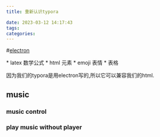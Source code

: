 ```yaml
---
title: 重新认识typora

date: 2023-03-12 14:17:43
tags:
categories:
---
```


#[electron](https://www.electronjs.org/zh/docs/latest/)

<div id="top">
*   latex 数学公式
*   html 元素
*   emoji 表情
*   表格





因为我们的typora是用electron写的,所以它可以兼容我们的html.





## music

### music control





### play music without player

<audio src="http://81.68.91.70/web/music/one_last_kiss.mp3">





## video

### play video in any everywhere

<embed src="://www.bilibili.com/bangumi/play/ss44152">





## tag

[return to top](#top)





## emoji大全

:cry:

:toilet:

:japan: :australia: :telephone_receiver: :woman_teacher: 

:chicken:

:rooster:

:tea:

:happy:

:laughing:

:sweat_smile: :blush: :tired_face: :wink: :frowning: 



:joy:



